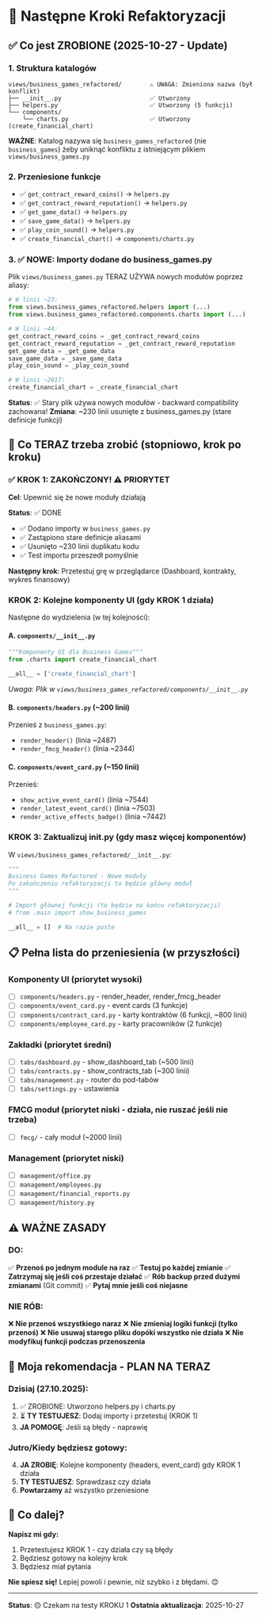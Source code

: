 # 🎯 Następne Kroki Refaktoryzacji

## ✅ Co jest ZROBIONE (2025-10-27 - Update)

### 1. Struktura katalogów
```
views/business_games_refactored/        ⚠️ UWAGA: Zmieniona nazwa (był konflikt)
├── __init__.py                         ✅ Utworzony
├── helpers.py                          ✅ Utworzony (5 funkcji)
└── components/
    └── charts.py                       ✅ Utworzony (create_financial_chart)
```

**WAŻNE**: Katalog nazywa się `business_games_refactored` (nie `business_games`) 
żeby uniknąć konfliktu z istniejącym plikiem `views/business_games.py`

### 2. Przeniesione funkcje
- ✅ `get_contract_reward_coins()` → `helpers.py`
- ✅ `get_contract_reward_reputation()` → `helpers.py`
- ✅ `get_game_data()` → `helpers.py`
- ✅ `save_game_data()` → `helpers.py`
- ✅ `play_coin_sound()` → `helpers.py`
- ✅ `create_financial_chart()` → `components/charts.py`

### 3. **✅ NOWE: Importy dodane do business_games.py**
Plik `views/business_games.py` TERAZ UŻYWA nowych modułów poprzez aliasy:
```python
# W linii ~23:
from views.business_games_refactored.helpers import (...)
from views.business_games_refactored.components.charts import (...)

# W linii ~44:
get_contract_reward_coins = _get_contract_reward_coins
get_contract_reward_reputation = _get_contract_reward_reputation
get_game_data = _get_game_data
save_game_data = _save_game_data
play_coin_sound = _play_coin_sound

# W linii ~2617:
create_financial_chart = _create_financial_chart
```

**Status**: ✅ Stary plik używa nowych modułów - backward compatibility zachowana!
**Zmiana**: ~230 linii usunięte z business_games.py (stare definicje funkcji)

## 🔄 Co TERAZ trzeba zrobić (stopniowo, krok po kroku)

### **✅ KROK 1: ZAKOŃCZONY!** ⚠️ PRIORYTET

**Cel**: Upewnić się że nowe moduły działają

**Status**: ✅ DONE
- ✅ Dodano importy w `business_games.py`
- ✅ Zastąpiono stare definicje aliasami
- ✅ Usunięto ~230 linii duplikatu kodu
- ✅ Test importu przeszedł pomyślnie

**Następny krok**: Przetestuj grę w przeglądarce (Dashboard, kontrakty, wykres finansowy)

### **KROK 2: Kolejne komponenty UI** (gdy KROK 1 działa)

Następne do wydzielenia (w tej kolejności):

#### A. `components/__init__.py`
```python
"""Komponenty UI dla Business Games"""
from .charts import create_financial_chart

__all__ = ['create_financial_chart']
```
*Uwaga: Plik w `views/business_games_refactored/components/__init__.py`*

#### B. `components/headers.py` (~200 linii)
Przenieś z `business_games.py`:
- `render_header()` (linia ~2487)
- `render_fmcg_header()` (linia ~2344)

#### C. `components/event_card.py` (~150 linii)
Przenieś:
- `show_active_event_card()` (linia ~7544)
- `render_latest_event_card()` (linia ~7503)
- `render_active_effects_badge()` (linia ~7442)

### **KROK 3: Zaktualizuj __init__.py** (gdy masz więcej komponentów)

W `views/business_games_refactored/__init__.py`:
```python
"""
Business Games Refactored - Nowe moduły
Po zakończeniu refaktoryzacji to będzie główny moduł
"""

# Import głównej funkcji (to będzie na końcu refaktoryzacji)
# from .main import show_business_games

__all__ = []  # Na razie puste
```

## 📋 Pełna lista do przeniesienia (w przyszłości)

### Komponenty UI (priorytet wysoki)
- [ ] `components/headers.py` - render_header, render_fmcg_header
- [ ] `components/event_card.py` - event cards (3 funkcje)
- [ ] `components/contract_card.py` - karty kontraktów (6 funkcji, ~800 linii)
- [ ] `components/employee_card.py` - karty pracowników (2 funkcje)

### Zakładki (priorytet średni)
- [ ] `tabs/dashboard.py` - show_dashboard_tab (~500 linii)
- [ ] `tabs/contracts.py` - show_contracts_tab (~300 linii)
- [ ] `tabs/management.py` - router do pod-tabów
- [ ] `tabs/settings.py` - ustawienia

### FMCG moduł (priorytet niski - działa, nie ruszać jeśli nie trzeba)
- [ ] `fmcg/` - cały moduł (~2000 linii)

### Management (priorytet niski)
- [ ] `management/office.py`
- [ ] `management/employees.py`
- [ ] `management/financial_reports.py`
- [ ] `management/history.py`

## ⚠️ WAŻNE ZASADY

### DO:
✅ **Przenoś po jednym module na raz**
✅ **Testuj po każdej zmianie**
✅ **Zatrzymaj się jeśli coś przestaje działać**
✅ **Rób backup przed dużymi zmianami** (Git commit)
✅ **Pytaj mnie jeśli coś niejasne**

### NIE RÓB:
❌ **Nie przenoś wszystkiego naraz**
❌ **Nie zmieniaj logiki funkcji (tylko przenoś)**
❌ **Nie usuwaj starego pliku dopóki wszystko nie działa**
❌ **Nie modyfikuj funkcji podczas przenoszenia**

## 🎯 Moja rekomendacja - PLAN NA TERAZ

### Dzisiaj (27.10.2025):
1. ✅ ZROBIONE: Utworzono helpers.py i charts.py
2. ⏳ **TY TESTUJESZ**: Dodaj importy i przetestuj (KROK 1)
3. **JA POMOGĘ**: Jeśli są błędy - naprawię

### Jutro/Kiedy będziesz gotowy:
4. **JA ZROBIĘ**: Kolejne komponenty (headers, event_card) gdy KROK 1 działa
5. **TY TESTUJESZ**: Sprawdzasz czy działa
6. **Powtarzamy** aż wszystko przeniesione

## 🚀 Co dalej?

**Napisz mi gdy:**
1. Przetestujesz KROK 1 - czy działa czy są błędy
2. Będziesz gotowy na kolejny krok
3. Będziesz miał pytania

**Nie spiesz się!** Lepiej powoli i pewnie, niż szybko i z błędami. 😊

---
**Status**: 🟡 Czekam na testy KROKU 1
**Ostatnia aktualizacja**: 2025-10-27
